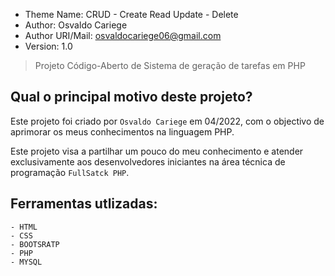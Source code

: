 - Theme Name: CRUD - Create Read Update - Delete
- Author: Osvaldo Cariege
- Author URI/Mail: osvaldocariege06@gmail.com
- Version: 1.0

> Projeto Código-Aberto de Sistema de geração de tarefas em PHP

## Qual o principal motivo deste projeto?

Este projeto foi criado por `Osvaldo Cariege` em 04/2022, com o objectivo de aprimorar os meus conhecimentos na linguagem PHP.

Este projeto visa a partilhar um pouco do meu conhecimento e atender exclusivamente aos desenvolvedores iniciantes na área técnica de programação `FullSatck PHP`.

## Ferramentas utlizadas:

    - HTML
    - CSS
    - BOOTSRATP
    - PHP
    - MYSQL


